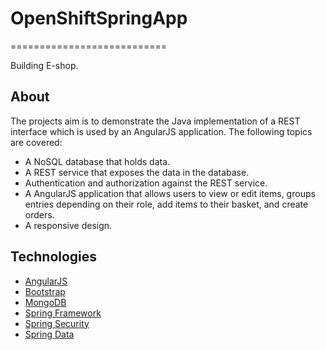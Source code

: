 # OpenShiftSpringApp
===========================

Building E-shop.

About
-----

The projects aim is to demonstrate the Java implementation of a REST interface which is used by an AngularJS application. The following topics are covered:

* A NoSQL database that holds data.
* A REST service that exposes the data in the database.
* Authentication and authorization against the REST service.
* A AngularJS application that allows users to view or edit items, groups entries depending on their role, add items to their basket, and create orders.
* A responsive design.

Technologies
------------

* [AngularJS](http://angularjs.org/)
* [Bootstrap](https://v4-alpha.getbootstrap.com/)
* [MongoDB](https://www.mongodb.com/)
* [Spring Framework](http://projects.spring.io/spring-framework/)
* [Spring Security](http://projects.spring.io/spring-security/)
* [Spring Data](http://projects.spring.io/spring-data/)

